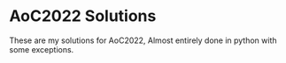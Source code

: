 # AoC2022 Solutions
These are my solutions for AoC2022, Almost entirely done in python with some exceptions.
